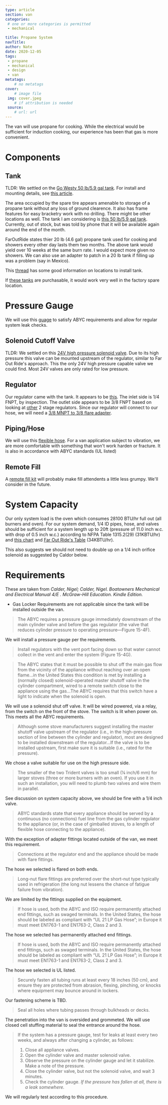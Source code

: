 ```yaml
---
type: article
section: van
categories: 
 # one or more categories is permitted
 - mechanical

title: Propane System
navTitle: 
author: Nate
date: 2020-12-05
tags:
 - propane
 - mechanical
 - design
 - van
metatags:
	# no metatags
cover: 
	# image file
 img: cover.jpeg
	# if attribution is needed
 source: 
	# url: url
---
```



The van will use propane for cooking.  While the electrical would be sufficient for induction cooking, our experience has been that gas is more convenient.

# Components

## Tank

TLDR: We settled on the [Go Westy 50 lb/5.9 gal tank](https://www.gowesty.com/product/-/23916/larger-capacity-lp-tank-w-level-indicator-?v=#tabs-add261).  For install and mounting details, see [this article](van/structural/propane-mount/propane-mount).

The area occupied by the spare tire appears amenable to storage of a propane tank without any loss of ground clearence.  It also has frame features for easy bracketry work with no drilling.  There might be other locations as well.  The tank I am considering is [this 50 lb/5.9 gal tank](https://www.gowesty.com/product/-/23916/larger-capacity-lp-tank-w-level-indicator-?v=#tabs-add261).  Currently, out of stock, but was told by phone that it will be available again around the end of the month.

FarOutRide states thier 20 lb (4.6 gal) propane tank used for cooking and showers every other day lasts them two months.  The above tank would yield over 10 weeks at the same burn rate.  I would expect more given no showers.  We can also use an adapter to patch in a 20 lb tank if filling up was a problem (say in Mexico).

This [thread](https://www.fordtransitusaforum.com/threads/where-to-get-an-external-propane-tank-installed.77664/) has some good information on locations to install tank.

If [these tanks](lpg-asme-toroidal-v8.pdf) are purchasable, it would work very well in the factory spare location.

# Pressure Gauge
We will use this [guage](https://www.amazon.com/dp/B01HIM6PCO?psc=1&smid=A317TR1CT4N6E9) to satisfy ABYC requirements and allow for regular system leak checks.

## Solenoid Cutoff Valve
TLDR: We settled on this [24V high pressure solenoid valve](https://centuryfuelproducts.com/afc-123-24v).  Due to its high pressure this valve can be mounted upstream of the regulator, similar to Far Out Ride's approach.  This the only 24V high pressure capable valve we could find.  Most 24V valves are only rated for low pressure.

## Regulator
Our regulator came with the tank.  It appears to be [this](https://www.gowesty.com/product/made-in-usa/2448/lpg-gas-regulator-2-stage).  The inlet side is 1/4 FNPT, by inspection.  The outlet side appears to be 3/8 FNPT based on looking at [other](https://www.amazon.com/gp/product/B00KTS0QDY/) 2 stage regulators.  Since our regulator will connect to our hose, we will need a [3/8 MNPT to 3/8 flare adapter](https://www.homedepot.com/p/Everbilt-3-8-in-Flare-x-3-8-in-MIP-Brass-Adapter-Fitting-801439/207176676).


## Piping/Hose

We will use this [flexible hose](https://www.amazon.com/Trident-Marine-1014-3838-180-Supply-Fittings/dp/B000FQ1HEM/).  For a van application subject to vibration, we are more comfortable with something that won't work harden or fracture.  It is also in accordance with ABYC standards (UL listed)


## Remote Fill

A [remote fill kit](https://www.fordtransitusaforum.com/threads/nashfuel-remote-propane-fill-kit.71888/#post-955602) will probably make fill attendents a little less grumpy. We'll consider in the future.


# System Capacity

Our only system load is the oven which consumes 28100 BTU/hr full out (all burners and oven).  For our system demand, 1/4 ID pipes, hose, and valves should be sufficient for a system length up to 20ft (pressure of 11.0 inch w.c. with drop of 0.5 inch w.c.) according to NFPA Table 1315.2(29) (31KBTU/hr) and [this chart](line-sizing-charts-lp-gas-equipment.pdf) and [Far Out Ride's Table](https://faroutride.com/propane-system/#elementor-toc__heading-anchor-16) (34KBTU/hr).

This also suggests we should not need to double up on a 1/4 inch orifice solenoid as suggested by Caldor below.

# Requirements

These are taken from _Calder, Nigel; Calder, Nigel. Boatowners Mechanical and Electrical Manual 4/E . McGraw-Hill Education. Kindle Edition._ 

* Gas Locker Requirements are not applicable since the tank will be installed outside the van.

> The ABYC requires a pressure gauge immediately downstream of the main cylinder valve and before the gas regulator (the valve that reduces cylinder pressure to operating pressure—Figure 15-4F).

We will install a pressure gauge per the requirements.

> Install regulators with the vent port facing down so that water cannot collect in the vent and enter the system (Figure 15-4G).

>The ABYC states that it must be possible to shut off the main gas flow from the vicinity of the appliance without reaching over an open flame...in the United States this condition is met by installing a (normally closed) solenoid-operated master shutoff valve in the cylinder compartment, wired to a remote switch close to the appliance using the gas...The ABYC requires that this switch have a light to indicate when the solenoid is open.

We will use a solenoid shut off valve.  It will be wired powered, via a relay, from the switch on the front of the stove.  The switch is lit when power on.  This meets all the ABYC requirements.

>Although some stove manufacturers suggest installing the master shutoff valve upstream of the regulator (i.e., in the high-pressure section of line between the cylinder and regulator), most are designed to be installed downstream of the regulator...If the valve is to be installed upstream, first make sure it is suitable (i.e., rated for the pressure).

We chose a valve suitable for use on the high pressure side.

>The smaller of the two Trident valves is too small (¼ inch/6 mm) for larger stoves (three or more burners with an oven). If you use it in such an installation, you will need to plumb two valves and wire them in parallel.

See discussion on system capacity above, we should be fine with a 1/4 inch valve.

>ABYC standards state that every appliance should be served by a continuous (no connections) fuel line from the gas cylinder regulator to the appliance (or, in the case of gimballed stoves, to a length of flexible hose connecting to the appliance).

With the exception of adapter fittings located outside of the van, we meet this requirement.

>Connections at the regulator end and the appliance should be made with flare fittings.

The hose we selected is flared on both ends.

>Long-nut flare fittings are preferred over the short-nut type typically used in refrigeration (the long nut lessens the chance of fatigue failure from vibration).

We are limited by the fittings supplied on the equipment.

>If hose is used, both the ABYC and ISO require permanently attached end fittings, such as swaged terminals. In the United States, the hose should be labeled as compliant with “UL 21 LP Gas Hose”; in Europe it must meet EN1763-1 and EN1763-2, Class 2 and 3.

The hose we selected has permanently attached end fittings.

>If hose is used, both the ABYC and ISO require permanently attached end fittings, such as swaged terminals. In the United States, the hose should be labeled as compliant with “UL 21 LP Gas Hose”; in Europe it must meet EN1763-1 and EN1763-2, Class 2 and 3.

The hose we selected is UL listed.

>Securely fasten all tubing runs at least every 18 inches (50 cm), and ensure they are protected from abrasion, flexing, pinching, or knocks where equipment may bounce around in lockers.

Our fastening scheme is TBD.

>Seal all holes where tubing passes through bulkheads or decks.

The penetration into the van is oversided and grommeted.  We will use closed cell stuffing material to seal the entrance around the hose.

>If the system has a pressure gauge, test for leaks at least every two weeks, and always after changing a cylinder, as follows: 
>1. Close all appliance valves. 
>2. Open the cylinder valve and master solenoid valve. 
>3. Observe the pressure on the cylinder gauge and let it stabilize. Make a note of the pressure. 
>4. Close the cylinder valve, but not the solenoid valve, and wait 3 minutes. 
>5. Check the cylinder gauge. _If the pressure has fallen at all, there is a leak somewhere._

We will regularly test according to this procedure.